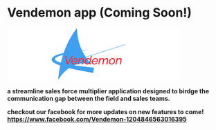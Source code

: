 #  Vendemon app <strong>(Coming Soon!)<strong>
![alt text](https://github.com/Kylepadilla/vendemon/blob/master/client/src/assets/images/LogoMakr_8yFT2z.png)


a streamline sales force multiplier application designed to birdge the communication gap between the field and sales teams. 

checkout our facebook for more updates on new features to come! https://www.facebook.com/Vendemon-1204846563016395
